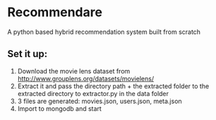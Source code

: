 # Recommendare
A python based hybrid recommendation system built from scratch

## Set it up:
1. Download the movie lens dataset from http://www.grouplens.org/datasets/movielens/
2. Extract it and pass the directory path + the extracted folder to the extracted directory to extractor.py in the data folder
3. 3 files are generated: movies.json, users.json, meta.json
4. Import to mongodb and start